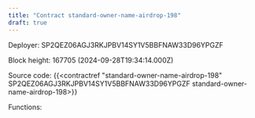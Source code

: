 ```yaml
---
title: "Contract standard-owner-name-airdrop-198"
draft: true
---
```

Deployer: SP2QEZ06AGJ3RKJPBV14SY1V5BBFNAW33D96YPGZF


 



Block height: 167705 (2024-09-28T19:34:14.000Z)

Source code: {{<contractref "standard-owner-name-airdrop-198" SP2QEZ06AGJ3RKJPBV14SY1V5BBFNAW33D96YPGZF standard-owner-name-airdrop-198>}}

Functions:


